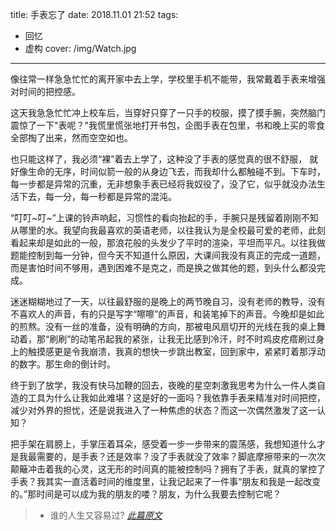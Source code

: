 ﻿title: 手表忘了
date: 2018.11.01 21:52
tags: 
- 回忆
- 虚构
cover: /img/Watch.jpg
---
像往常一样急急忙忙的离开家中去上学，学校里手机不能带，我常戴着手表来增强对时间的把控感。

这天我急急忙忙冲上校车后，当穿好只穿了一只手的校服，摸了摸手腕，突然脑门震惊了一下"表呢？"我慌里慌张地打开书包，企图手表在包里，书和晚上买的零食全部掏了出来，然而空空如也。

也只能这样了，我必须“裸”着去上学了，这种没了手表的感觉真的很不舒服， 就好像生命的无序，时间似箭一般的从身边飞去，而我却什么都触碰不到。下车时，每一步都是异常的沉重，无非想象手表已经将我奴役了，没了它，似乎就没办法生活下去，每一分，每一秒都是异常的混沌。

“叮叮~叮~”上课的铃声响起，习惯性的看向抬起的手，手腕只是残留着刚刚不知从哪里的水。我望向我最喜欢的英语老师，以往我认为是全校最可爱的老师，此刻看起来却是如此的一般，那浪花般的头发少了平时的渲染，平坦而平凡。以往我做题能控制到每一分钟，但今天不知道什么原因，大课间我没有真正的完成一道题，而是害怕时间不够用，遇到困难不是克之，而是换之做其他的题，到头什么都没完成。

迷迷糊糊地过了一天，以往最舒服的是晚上的两节晚自习，没有老师的教导，没有不喜欢人的声音，有的只是写字“嚓嚓”的声音，和装笔掉下的声音。今晚却是如此的煎熬。没有一丝的准备，没有明确的方向，那被电风扇切开的光线在我的桌上舞动着，那“刷刷”的动笔吊起我的紧张，让我无比感到冷汗，时不时鸡皮疙瘩刷过身上的触摸感更是令我崩溃，我真的想快一步跳出教室，回到家中，紧紧盯着那浮动的数字。那生命的倒计时。

终于到了放学，我没有快马加鞭的回去，夜晚的星空刺激我思考为什么一件人类自造的工具为什么让我如此难堪？这是好的一面吗？我依靠手表来精准对时间把控，减少对外界的担忧，还是说我进入了一种焦虑的状态？而这一次偶然激发了这一认知？

把手架在肩膀上，手掌压着耳朵，感受着一步一步带来的震荡感，我想知道什么才是我最需要的，是手表？还是效率？没了手表就没了效率？脚底摩擦带来的一次次颠簸冲击着我的心灵，这无形的时间真的能被控制吗？拥有了手表，就真的掌控了手表？我其实一直活着时间的维度里，让我记起来了一件事“朋友和我是一起改变的。”那时间是可以成为我的朋友的喽？朋友，为什么我要去控制它呢？
>- 谁的人生又容易过?
[*此篇原文*](https://www.jianshu.com/p/26299b0ee511)